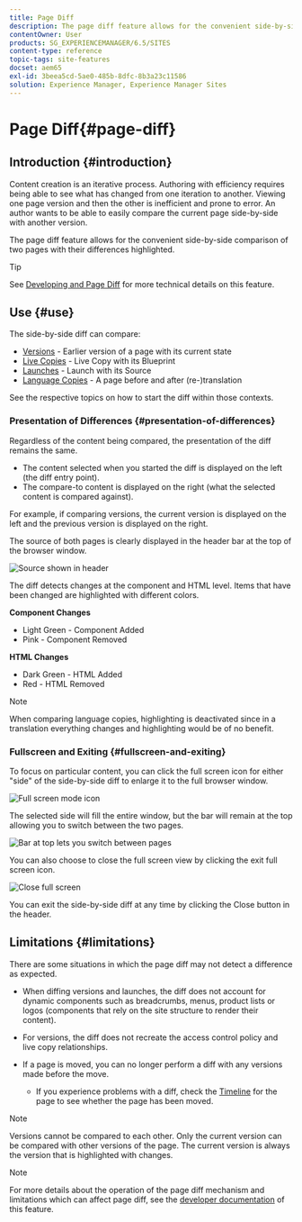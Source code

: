 ```yaml
---
title: Page Diff
description: The page diff feature allows for the convenient side-by-side comparison of two pages with their differences highlighted.
contentOwner: User
products: SG_EXPERIENCEMANAGER/6.5/SITES
content-type: reference
topic-tags: site-features
docset: aem65
exl-id: 3beea5cd-5ae0-485b-8dfc-8b3a23c11586
solution: Experience Manager, Experience Manager Sites
---
```

# Page Diff{#page-diff}

## Introduction {#introduction}

Content creation is an iterative process. Authoring with efficiency requires being able to see what has changed from one iteration to another. Viewing one page version and then the other is inefficient and prone to error. An author wants to be able to easily compare the current page side-by-side with another version.

The page diff feature allows for the convenient side-by-side comparison of two pages with their differences highlighted.

>[!TIP]
>
>See [Developing and Page Diff](/help/sites-developing/pagediff.md#operation-details) for more technical details on this feature.

## Use {#use}

The side-by-side diff can compare:

* [Versions](/help/sites-authoring/working-with-page-versions.md#comparing-a-version-with-current-page) - Earlier version of a page with its current state
* [Live Copies](/help/sites-administering/msm-livecopy.md#comparing-a-live-copy-page-with-a-blueprint-page) - Live Copy with its Blueprint
* [Launches](/help/sites-authoring/launches-editing.md#comparing-a-launch-page-to-its-source-page) - Launch with its Source
* [Language Copies](/help/sites-administering/tc-manage.md#comparing-language-copies) - A page before and after (re-)translation

See the respective topics on how to start the diff within those contexts.

### Presentation of Differences {#presentation-of-differences}

Regardless of the content being compared, the presentation of the diff remains the same.

* The content selected when you started the diff is displayed on the left (the diff entry point).
* The compare-to content is displayed on the right (what the selected content is compared against).

For example, if comparing versions, the current version is displayed on the left and the previous version is displayed on the right.

The source of both pages is clearly displayed in the header bar at the top of the browser window.

![Source shown in header](assets/chlimage_1-109.png)

The diff detects changes at the component and HTML level. Items that have been changed are highlighted with different colors.

**Component Changes**

* Light Green - Component Added
* Pink - Component Removed

**HTML Changes**

* Dark Green - HTML Added
* Red - HTML Removed

>[!NOTE]
>
>When comparing language copies, highlighting is deactivated since in a translation everything changes and highlighting would be of no benefit.

### Fullscreen and Exiting {#fullscreen-and-exiting}

To focus on particular content, you can click the full screen icon for either "side" of the side-by-side diff to enlarge it to the full browser window.

![Full screen mode icon](do-not-localize/chlimage_1-18.png)

The selected side will fill the entire window, but the bar will remain at the top allowing you to switch between the two pages.

![Bar at top lets you switch between pages](assets/chlimage_1-110.png)

You can also choose to close the full screen view by clicking the exit full screen icon.

![Close full screen](do-not-localize/chlimage_1-19.png)

You can exit the side-by-side diff at any time by clicking the Close button in the header.

## Limitations {#limitations}

There are some situations in which the page diff may not detect a difference as expected.

* When diffing versions and launches, the diff does not account for dynamic components such as breadcrumbs, menus, product lists or logos (components that rely on the site structure to render their content).
* For versions, the diff does not recreate the access control policy and live copy relationships.
* If a page is moved, you can no longer perform a diff with any versions made before the move.

    * If you experience problems with a diff, check the [Timeline](/help/sites-authoring/basic-handling.md#timeline) for the page to see whether the page has been moved.

>[!NOTE]
>
>Versions cannot be compared to each other. Only the current version can be compared with other versions of the page. The current version is always the version that is highlighted with changes.

>[!NOTE]
>
>For more details about the operation of the page diff mechanism and limitations which can affect page diff, see the [developer documentation](/help/sites-developing/pagediff.md) of this feature.
